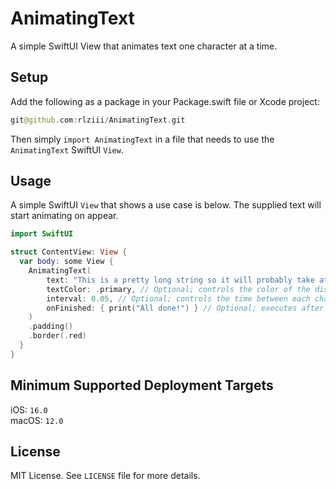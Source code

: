 # AnimatingText

A simple SwiftUI View that animates text one character at a time.

## Setup

Add the following as a package in your Package.swift file or Xcode project:

```swift
git@github.com:rlziii/AnimatingText.git
```

Then simply `import AnimatingText` in a file that needs to use the `AnimatingText` SwiftUI `View`.

## Usage

A simple SwiftUI `View` that shows a use case is below.
The supplied text will start animating on appear.

```swift
import SwiftUI

struct ContentView: View {
  var body: some View {
    AnimatingText(
        text: "This is a pretty long string so it will probably take at least two lines to display the whole thing.",
        textColor: .primary, // Optional; controls the color of the displayed text (default: Color.primary).
        interval: 0.05, // Optional; controls the time between each character displaying (default: 0.05).
        onFinished: { print("All done!") } // Optional; executes after the text is done animating (default: empty closure).
    )
    .padding()
    .border(.red)
  }
}
```

## Minimum Supported Deployment Targets

iOS: `16.0`  
macOS: `12.0`

## License

MIT License. See `LICENSE` file for more details.
